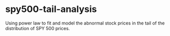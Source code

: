 # spy500-tail-analysis
Using power law to fit and model the abnormal stock prices in the tail of the distribution of SPY 500 prices. 
